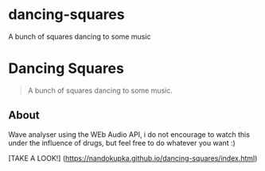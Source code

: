 # dancing-squares
A bunch of squares dancing to some music
# Dancing Squares

> A bunch of squares dancing to some music.

## About

Wave analyser using the WEb Audio API, i do not encourage to watch this under the influence of drugs, but feel free to do whatever you want :)


[TAKE A LOOK!] (https://nandokupka.github.io/dancing-squares/index.html)
